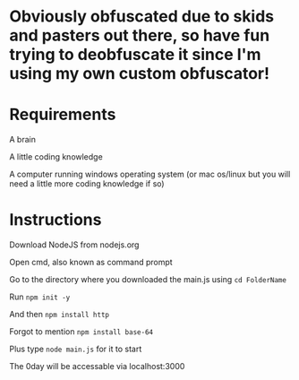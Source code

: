 # Obviously obfuscated due to skids and pasters out there, so have fun trying to deobfuscate it since I'm using my own custom obfuscator!

# Requirements
A brain

A little coding knowledge

A computer running windows operating system (or mac os/linux but you will need a little more coding knowledge if so)

# Instructions
Download NodeJS from nodejs.org

Open cmd, also known as command prompt

Go to the directory where you downloaded the main.js using ```cd FolderName```

Run ```npm init -y```

And then ```npm install http```

Forgot to mention  ```npm install base-64```

Plus type ```node main.js``` for it to start

The 0day will be accessable via localhost:3000
